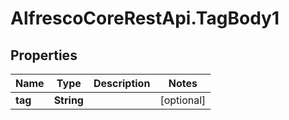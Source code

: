 # AlfrescoCoreRestApi.TagBody1

## Properties
Name | Type | Description | Notes
------------ | ------------- | ------------- | -------------
**tag** | **String** |  | [optional] 


